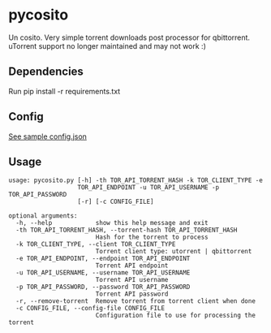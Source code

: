 # pycosito
Un cosito. Very simple torrent downloads post processor for qbittorrent. uTorrent support no longer maintained and may not work :)

## Dependencies
Run pip install -r requirements.txt

## Config
[See sample config.json](../master/config.json)

## Usage
```
usage: pycosito.py [-h] -th TOR_API_TORRENT_HASH -k TOR_CLIENT_TYPE -e
                   TOR_API_ENDPOINT -u TOR_API_USERNAME -p TOR_API_PASSWORD
                   [-r] [-c CONFIG_FILE]

optional arguments:
  -h, --help            show this help message and exit
  -th TOR_API_TORRENT_HASH, --torrent-hash TOR_API_TORRENT_HASH
                        Hash for the torrent to process
  -k TOR_CLIENT_TYPE, --client TOR_CLIENT_TYPE
                        Torrent client type: utorrent | qbittorrent
  -e TOR_API_ENDPOINT, --endpoint TOR_API_ENDPOINT
                        Torrent API endpoint
  -u TOR_API_USERNAME, --username TOR_API_USERNAME
                        Torrent API username
  -p TOR_API_PASSWORD, --password TOR_API_PASSWORD
                        Torrent API password
  -r, --remove-torrent  Remove torrent from torrent client when done
  -c CONFIG_FILE, --config-file CONFIG_FILE
                        Configuration file to use for processing the torrent
```